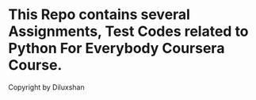 # This Repo contains several Assignments, Test Codes related to Python For Everybody Coursera Course.

Copyright by Diluxshan
